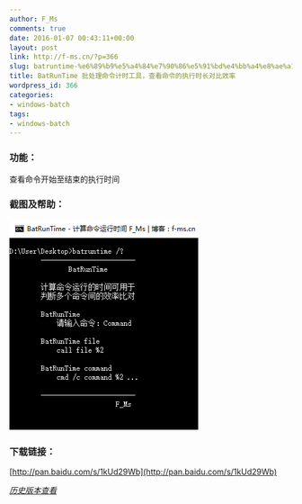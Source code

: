 ```yaml
---
author: F_Ms
comments: true
date: 2016-01-07 00:43:11+00:00
layout: post
link: http://f-ms.cn/?p=366
slug: batruntime-%e6%89%b9%e5%a4%84%e7%90%86%e5%91%bd%e4%bb%a4%e8%ae%a1%e6%97%b6%e5%b7%a5%e5%85%b7%ef%bc%8c%e6%9f%a5%e7%9c%8b%e5%91%bd%e4%bb%a4%e7%9a%84%e6%89%a7%e8%a1%8c%e6%97%b6%e9%95%bf%e5%af%b9%e6%af%94
title: BatRunTime 批处理命令计时工具，查看命令的执行时长对比效率
wordpress_id: 366
categories:
- windows-batch
tags:
- windows-batch
---
```


### 功能：


查看命令开始至结束的执行时间


### 截图及帮助：


![2016-01-07_084022](/img/post/wp/2016/01/2016-01-07_084022.png)


### 下载链接：




[http://pan.baidu.com/s/1kUd29Wb](http://pan.baidu.com/s/1kUd29Wb)




_[历史版本查看](http://pan.baidu.com/s/1eRrS3KY)_
